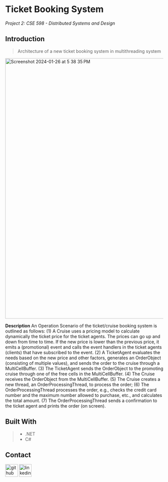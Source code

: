 # **Ticket Booking System**
*Project 2: CSE 598 - Distributed Systems and Design*

## Introduction
> Architecture of a new ticket booking system in multithreading system
<img width="828" alt="Screenshot 2024-01-26 at 5 38 35 PM" src="https://github.com/martha-moreno/Ticket_Booking_System/assets/88118070/49985f1c-4893-4b95-9a72-b627d0a660d1">

**Description**
An Operation Scenario of the ticket/cruise booking system is outlined as follows:
(1) A Cruise uses a pricing model to calculate dynamically the ticket price for the ticket agents. The
prices can go up and down from time to time. If the new price is lower than the previous price, it
emits a (promotional) event and calls the event handlers in the ticket agents (clients) that have
subscribed to the event.
(2) A TicketAgent evaluates the needs based on the new price and other factors, generates an
OrderObject (consisting of multiple values), and sends the order to the cruise through a
MultiCellBuffer.
(3) The TicketAgent sends the OrderObject to the promoting cruise through one of the free cells in
the MultiCellBuffer.
(4) The Cruise receives the OrderObject from the MultiCellBuffer.
(5) The Cruise creates a new thread, an OrderProcessingThread, to process the order;
(6) The OrderProcessingThread processes the order, e.g., checks the credit card number and the
maximum number allowed to purchase, etc., and calculates the total amount.
(7) The OrderProcessingThread sends a confirmation to the ticket agent and prints the order (on
screen).

## Built With
>- .NET
>- C#

## Contact
 [<img src='https://cdn.jsdelivr.net/npm/simple-icons@3.0.1/icons/github.svg' alt='github' height='40'>](https://github.com/martha-moreno/martha-moreno.github.io)  [<img src='https://cdn.jsdelivr.net/npm/simple-icons@3.0.1/icons/linkedin.svg' alt='linkedin' height='40'>](https://www.linkedin.com/in/martha-gissela-moreno/)  



